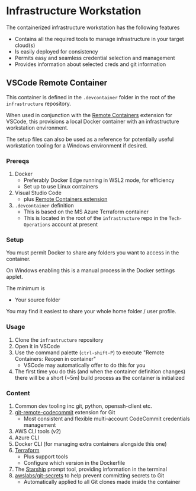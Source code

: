 # Infrastructure Workstation

The containerized infrastructure workstation has the following features

- Contains all the required tools to manage infrastructure in your target cloud(s)
- Is easily deployed for consistency
- Permits easy and seamless credential selection and management
- Provides information about selected creds and git information

## VSCode Remote Container

This container is defined in the `.devcontainer` folder in the root of the
`infrastructure` repository.

When used in conjunction with the [Remote Containers](https://code.visualstudio.com/docs/remote/containers) extension for VSCode,
this provisions a local Docker container with an infrastructure workstation
environment.

The setup files can also be used as a reference for potentially useful workstation
tooling for a Windows environment if desired.

### Prereqs

1. Docker
   - Preferably Docker Edge running in WSL2 mode, for efficiency
   - Set up to use Linux containers
1. Visual Studio Code
   - plus [Remote Containers extension](https://marketplace.visualstudio.com/items?itemName=ms-vscode-remote.vscode-remote-extensionpack)
1. `.devcontainer` definition
   - This is based on the MS Azure Terraform container
   - This is located in the root of the `infrastructure` repo in the `Tech-Operations` account at present

### Setup

You must permit Docker to share any folders you want to access in the container.

On Windows enabling this is a manual process in the Docker settings applet.

The minimum is

- Your source folder

You may find it easiest to share your whole home folder / user profile.

### Usage

1. Clone the `infrastructure` repository
1. Open it in VSCode
1. Use the command palette (`ctrl-shift-P`) to execute "Remote Containers: Reopen in container"
   - VSCode may automatically offer to do this for you
1. The first time you do this (and when the container definition changes) there
   will be a short (~5m) build process as the container is initialized

### Content

1. Common dev tooling inc git, python, openssh-client etc.
1. [git-remote-codecommit](https://github.com/aws/git-remote-codecommit) extension for Git
   - Most consistent and flexible multi-account CodeCommit credentials management
1. AWS CLI tools (v2)
1. Azure CLI
1. Docker CLI (for managing extra containers alongside this one)
1. [Terraform](https://www.terraform.io/)
   - Plus support tools
   - Configure which version in the Dockerfile
1. The [Starship](https://starship.rs/) prompt tool, providing information in
   the terminal
1. [awslabs/git-secrets](https://github.com/awslabs/git-secrets) to help prevent committing secrets to Git
   - Automatically applied to all Git clones made inside the container
